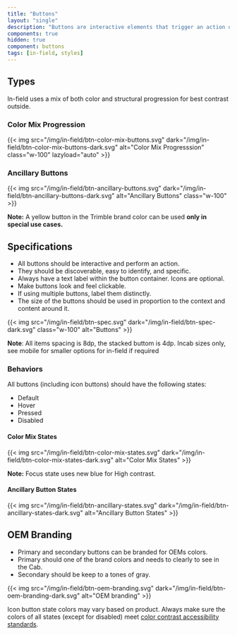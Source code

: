 ```yaml
---
title: "Buttons"
layout: "single"
description: "Buttons are interactive elements that trigger an action or an event."
components: true
hidden: true
component: buttons
tags: [in-field, styles]
---
```


<style data-pagefind-ignore>
body[data-url*="/buttons/"] #menu-left a[href*=radio-buttons] {
  background-color: transparent !important;
}
</style>

## Types

 In-field uses a mix of both color and structural progression for best contrast outside.

### Color Mix Progression

{{< img src="/img/in-field/btn-color-mix-buttons.svg" dark="/img/in-field/btn-color-mix-buttons-dark.svg" alt="Color Mix Progresssion" class="w-100" lazyload="auto" >}}

### Ancillary Buttons

{{< img src="/img/in-field/btn-ancillary-buttons.svg" dark="/img/in-field/btn-ancillary-buttons-dark.svg" alt="Ancillary Buttons" class="w-100" >}}

**Note:** A yellow button in the Trimble brand color can be used **only in special use cases.**

## Specifications

- All buttons should be interactive and perform an action.
- They should be discoverable, easy to identify, and specific.
- Always have a text label within the button container. Icons are optional.
- Make buttons look and feel clickable.
- If using multiple buttons, label them distinctly.
- The size of the buttons should be used in proportion to the context and content around it.

{{< img src="/img/in-field/btn-spec.svg" dark="/img/in-field/btn-spec-dark.svg" class="w-100" alt="Buttons" >}}

**Note**: All items spacing is 8dp, the stacked buttom is 4dp. Incab sizes only, see mobile for smaller options for in-field if required

### Behaviors

All buttons (including icon buttons) should have the following states:

- Default
- Hover
- Pressed
- Disabled

#### Color Mix States

{{< img src="/img/in-field/btn-color-mix-states.svg" dark="/img/in-field/btn-color-mix-states-dark.svg" alt="Color Mix States" >}}

**Note:** Focus state uses new blue for High contrast.

#### Ancillary Button States

{{< img src="/img/in-field/btn-ancillary-states.svg" dark="/img/in-field/btn-ancillary-states-dark.svg" alt="Ancillary Button States" >}}

## OEM Branding

- Primary and secondary buttons can be branded for OEMs colors.
- Primary should one of the brand colors and needs to clearly to see in the Cab.
- Secondary should be keep to a tones of gray.

{{< img src="/img/in-field/btn-oem-branding.svg" dark="/img/in-field/btn-oem-branding-dark.svg" alt="OEM branding" >}}

Icon button state colors may vary based on product. Always make sure the colors of all states (except for disabled) meet [color contrast accessibility standards](/foundations/accessibility/).
